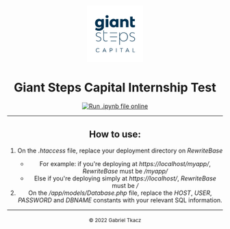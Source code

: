 <center>
    <p align="center">
        <img src="/img/AF-logotiposecundario-GiantSteps-positivo-2.png" style="height: 15ch;"><br>
        <h1 align="center">Giant Steps Capital Internship Test</h1>
        <a href="https://mybinder.org/v2/gh/gtkacz/internship-2022q2-gtkacz/main?labpath=https%3A%2F%2Fgithub.com%2Fgtkacz%2Finternship-2022q2-gtkacz%2Fblob%2Fmain%2Fsolution.ipynb"><img src="https://mybinder.org/badge_logo.svg" alt="Run .ipynb file online" style="height: 3ch;"></a>
    </p>
</center>

<hr>

<p align="center">
    <h2 align="center">How to use:</h2>
    <ol align="center">
        <li align="center">On  the <i>.htaccess</i> file, replace your deployment directory on <i>RewriteBase</i></li>
        <ul>
            <li>For example: if you're deploying at <i>https://localhost/myapp/</i>, <i>RewriteBase</i> must be <i>/myapp/</i></li>
            <li>Else if you're deploying simply at <i>https://localhost/</i>, <i>RewriteBase</i> must be <i>/</i></li>
        </ul>
        <li align="center">On  the <i>/app/models/Database.php</i> file, replace the <i>HOST</i>, <i>USER</i>, <i>PASSWORD</i> and <i>DBNAME</i> constants with your relevant SQL information.</li>
    </ol>
</p>

<hr>

<center>
    <p align="center">
        <small align="center">&copy; 2022 Gabriel Tkacz</small>
    </p>
</center>
